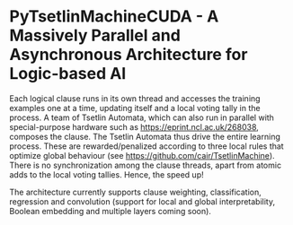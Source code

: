 # PyTsetlinMachineCUDA - A Massively Parallel and Asynchronous Architecture for Logic-based AI 

Each logical clause runs in its own thread and accesses the training examples one at a time,  updating itself and a local voting tally in the process.
A team of Tsetlin Automata, which can also run in parallel with special-purpose hardware such as https://eprint.ncl.ac.uk/268038, composes the clause. The Tsetlin Automata thus drive the entire learning process. These are rewarded/penalized according to three local rules that optimize global behaviour (see https://github.com/cair/TsetlinMachine). There is no synchronization among the clause threads, apart from atomic adds to the local voting tallies. Hence, the speed up!

<p>
The architecture currently supports clause weighting, classification, regression and convolution (support for local and global interpretability, Boolean embedding and multiple layers coming soon).
</p>
